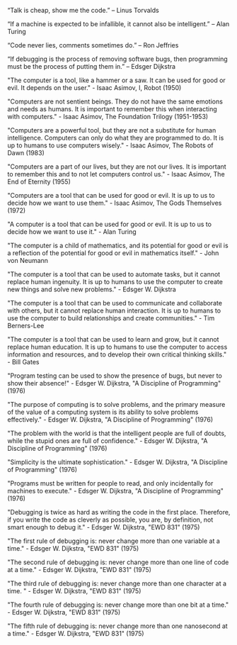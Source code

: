 “Talk is cheap, show me the code.”
– Linus Torvalds

“If a machine is expected to be infallible, it cannot also be intelligent.”
– Alan Turing

“Code never lies, comments sometimes do.”
– Ron Jeffries

“If debugging is the process of removing software bugs, then programming must be the process of putting them in.”
– Edsger Dijkstra




























"The computer is a tool, like a hammer or a saw. It can be used for good or evil. It depends on the user." - Isaac Asimov, I, Robot (1950)

"Computers are not sentient beings. They do not have the same emotions and needs as humans. It is important to remember this when interacting with computers." - Isaac Asimov, The Foundation Trilogy (1951-1953)

"Computers are a powerful tool, but they are not a substitute for human intelligence. Computers can only do what they are programmed to do. It is up to humans to use computers wisely." - Isaac Asimov, The Robots of Dawn (1983)

"Computers are a part of our lives, but they are not our lives. It is important to remember this and to not let computers control us." - Isaac Asimov, The End of Eternity (1955)

"Computers are a tool that can be used for good or evil. It is up to us to decide how we want to use them." - Isaac Asimov, The Gods Themselves (1972)

"A computer is a tool that can be used for good or evil. It is up to us to decide how we want to use it." - Alan Turing

"The computer is a child of mathematics, and its potential for good or evil is a reflection of the potential for good or evil in mathematics itself." - John von Neumann

"The computer is a tool that can be used to automate tasks, but it cannot replace human ingenuity. It is up to humans to use the computer to create new things and solve new problems." - Edsger W. Dijkstra

"The computer is a tool that can be used to communicate and collaborate with others, but it cannot replace human interaction. It is up to humans to use the computer to build relationships and create communities." - Tim Berners-Lee

"The computer is a tool that can be used to learn and grow, but it cannot replace human education. It is up to humans to use the computer to access information and resources, and to develop their own critical thinking skills." - Bill Gates

"Program testing can be used to show the presence of bugs, but never to show their absence!" - Edsger W. Dijkstra, "A Discipline of Programming" (1976)

"The purpose of computing is to solve problems, and the primary measure of the value of a computing system is its ability to solve problems effectively." - Edsger W. Dijkstra, "A Discipline of Programming" (1976)

"The problem with the world is that the intelligent people are full of doubts, while the stupid ones are full of confidence." - Edsger W. Dijkstra, "A Discipline of Programming" (1976)

"Simplicity is the ultimate sophistication." - Edsger W. Dijkstra, "A Discipline of Programming" (1976)

"Programs must be written for people to read, and only incidentally for machines to execute." - Edsger W. Dijkstra, "A Discipline of Programming" (1976)

"Debugging is twice as hard as writing the code in the first place. Therefore, if you write the code as cleverly as possible, you are, by definition, not smart enough to debug it." - Edsger W. Dijkstra, "EWD 831" (1975)

"The first rule of debugging is: never change more than one variable at a time." - Edsger W. Dijkstra, "EWD 831" (1975)

"The second rule of debugging is: never change more than one line of code at a time." - Edsger W. Dijkstra, "EWD 831" (1975)

"The third rule of debugging is: never change more than one character at a time.
" - Edsger W. Dijkstra, "EWD 831" (1975)

"The fourth rule of debugging is: never change more than one bit at a time." - Edsger W. Dijkstra, "EWD 831" (1975)

"The fifth rule of debugging is: never change more than one nanosecond at a time." - Edsger W. Dijkstra, "EWD 831" (1975)